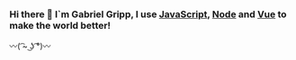 ### Hi there 👋 I`m Gabriel Gripp, I use [JavaScript](https://github.com/tc39), [Node](https://nodejs.org/en/) and [Vue](https://github.com/vuejs/vue) to make the world better!
  
〰️( ͡~ ͜ʖ ͡°)〰️
